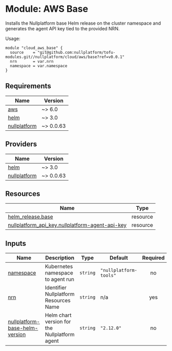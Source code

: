 # Module: AWS Base

Installs the Nullplatform base Helm release on the cluster namespace and generates the agent API key tied to the provided NRN.

Usage:

```
module "cloud_aws_base" {
  source    = "git@github.com:nullplatform/tofu-modules.git//nullplatform/cloud/aws/base?ref=v0.0.1"
  nrn       = var.nrn
  namespace = var.namespace
}
```

<!-- BEGIN_TF_DOCS -->
## Requirements

| Name | Version |
|------|---------|
| <a name="requirement_aws"></a> [aws](#requirement\_aws) | ~> 6.0 |
| <a name="requirement_helm"></a> [helm](#requirement\_helm) | ~> 3.0 |
| <a name="requirement_nullplatform"></a> [nullplatform](#requirement\_nullplatform) | ~> 0.0.63 |

## Providers

| Name | Version |
|------|---------|
| <a name="provider_helm"></a> [helm](#provider\_helm) | ~> 3.0 |
| <a name="provider_nullplatform"></a> [nullplatform](#provider\_nullplatform) | ~> 0.0.63 |

## Resources

| Name | Type |
|------|------|
| [helm_release.base](https://registry.terraform.io/providers/hashicorp/helm/latest/docs/resources/release) | resource |
| [nullplatform_api_key.nullplatform-agent-api-key](https://registry.terraform.io/providers/nullplatform/nullplatform/latest/docs/resources/api_key) | resource |

## Inputs

| Name | Description | Type | Default | Required |
|------|-------------|------|---------|:--------:|
| <a name="input_namespace"></a> [namespace](#input\_namespace) | Kubernetes namespace to agent run | `string` | `"nullplatform-tools"` | no |
| <a name="input_nrn"></a> [nrn](#input\_nrn) | Identifier Nullplatform Resources Name | `string` | n/a | yes |
| <a name="input_nullplatform-base-helm-version"></a> [nullplatform-base-helm-version](#input\_nullplatform-base-helm-version) | Helm chart version for the Nullplatform agent | `string` | `"2.12.0"` | no |
<!-- END_TF_DOCS -->
